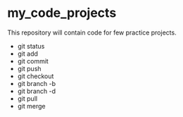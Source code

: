 # my_code_projects
This repository will contain code for few practice projects.

* git status
* git add
* git commit
* git push
* git checkout
* git branch -b
* git branch -d
* git pull
* git merge